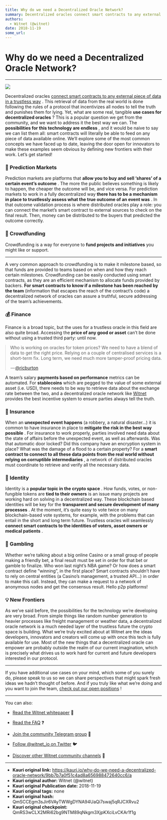 ```yaml
---
title: Why do we need a Decentralized Oracle Network?
summary: Decentralized oracles connect smart contracts to any external piece of data in a trustless way . This retrieval of data from the real world is done following the rules of a protocol that incentivizes all nodes to tell the truth and punishes them for lying. Yet, what are some real, tangible use cases for decentralized oracles ? This is a popular question we get from the community, and we want to address it the best way we can. The possibilities for this technology are endless , and it would be na
authors:
  - Witnet (@witnet)
date: 2018-11-19
some_url: 
---
```


# Why do we need a Decentralized Oracle Network?



----


![](https://cdn-images-1.medium.com/max/2000/1*Q8Qw9CK8hPVHNGaGYboGSg.png)

Decentralized oracles 
[connect smart contracts to any external piece of data in a trustless way](https://medium.com/witnet/witnet-smart-contracts-with-real-power-f79e326da3a4)
 . This retrieval of data from the real world is done following the rules of a protocol that incentivizes all nodes to tell the truth and punishes them for lying.
Yet, what are some real, tangible 
**use cases for decentralized oracles**
 ? This is a popular question we get from the community, and we want to address it the best way we can. The 
**possibilities for this technology are endless**
 , and it would be naive to say we can list them all: smart contracts will literally be able to feed on any piece of data available online.
We’ll explore some of the most common concepts we have faced up to date, leaving the door open for innovators to make these examples seem obvious by defining new frontiers with their work. Let’s get started!

### 🔮 Prediction Markets
Prediction markets are platforms that 
**allow you to buy and sell ‘shares’ of a certain event’s outcome**
 . The more the public believes something is likely to happen, the cheaper the outcome will be, and vice versa.
For prediction markets to work in a fully decentralized way 
**there has to be a mechanism in place to trustlessly assess what the true outcome of an event was**
 . In that outcome validation process is where distributed oracles play a role: you can connect the market’s smart contract to external sources to check on the final result. Then, money can be distributed to the buyers that predicted the outcome correctly.

### 📅 Crowdfunding
Crowdfunding is a way for everyone to 
**fund projects and initiatives**
 you might like or support. 
****
 A very common approach to crowdfunding is to make it milestone based, so that funds are provided to teams based on when and how they reach certain milestones.
Crowdfunding can be easily conducted using smart contracts, as they are an efficient mechanism to allocate funds provided by backers. 
**For smart contracts to know if a milestone has been reached by the team**
 (information that escapes the reach of the contract’s code) a decentralized network of oracles can assure a truthful, secure addressing of the team’s achievements.

### 💰 Finance
Finance is a broad topic, but the uses for a trustless oracle in this field are also quite broad. Accessing the 
**price of any good or asset**
 can’t be done without using a trusted third party: until now.

<body><style>body[data-twttr-rendered="true"] {background-color: transparent;}.twitter-tweet {margin: auto !important;}</style><blockquote class="twitter-tweet" data-align="center" data-conversation="none" data-dnt="true"><p>Who is working on oracles for token prices? We need to have a blend of data to get the right price. Relying on a couple of centralised services is a short-term fix. Long term, we need much more tamper-proof pricing data.</p><p> — <a href="https://twitter.com/ricburton/status/990913168254763008">@ricburton</a></p></blockquote><script charset="utf-8" src="//platform.twitter.com/widgets.js"></script><script>function notifyResize(height) {height = height ? height : document.documentElement.offsetHeight; var resized = false; if (window.donkey && donkey.resize) {donkey.resize(height); resized = true;}if (parent && parent._resizeIframe) {var obj = {iframe: window.frameElement, height: height}; parent._resizeIframe(obj); resized = true;}if (window.location && window.location.hash === "#amp=1" && window.parent && window.parent.postMessage) {window.parent.postMessage({sentinel: "amp", type: "embed-size", height: height}, "*");}if (window.webkit && window.webkit.messageHandlers && window.webkit.messageHandlers.resize) {window.webkit.messageHandlers.resize.postMessage(height); resized = true;}return resized;}twttr.events.bind('rendered', function (event) {notifyResize();}); twttr.events.bind('resize', function (event) {notifyResize();});</script><script>if (parent && parent._resizeIframe) {var maxWidth = parseInt(window.frameElement.getAttribute("width")); if ( 500  < maxWidth) {window.frameElement.setAttribute("width", "500");}}</script></body>

A team’s salary 
**payments based on performance**
 metrics can be automated. For 
**stablecoins**
 which are pegged to the value of some external asset (i.e. USD), there needs to be way to retrieve data about the exchange rate between the two, and a decentralized oracle network like 
[Witnet](http://witnet.io)
 provides the best incentive system to ensure parties always tell the truth.

### 🚨 Insurance
When an 
**unexpected event happens**
 (a robbery, a natural disaster…) it is common to have insurance in place to 
**mitigate the risk in the best way possible**
 . For insurance to work properly, parties involved need data about the state of affairs before the unexpected event, as well as afterwards.
Was that automatic door locked? Did this company have an encryption system in place? What was the damage of a flood to a certain property? For a 
**smart contract to connect to all these data points from the real world without relying on corruptible intermediaries**
 , a network of distributed oracles must coordinate to retrieve and verify all the necessary data.

### 👤 Identity
Identity is a 
**popular topic in the crypto space**
 . How funds, votes, or non-fungible tokens are 
**tied to their owners**
 is an issue many projects are working hard on solving in a decentralized way.
These blockchain based identities will be key for the 
**transparent and secure development of many processes**
 . At the moment, it’s quite easy to vote twice on many blockchain-based vote systems, for example, with the problems that can entail in the short and long term future. Trustless oracles will seamlessly 
**connect smart contracts to the identities of voters, asset owners or medical patients**
 .

### 🎲 Gambling
Whether we’re talking about a big online Casino or a small group of people making a friendly bet, a final result must be set in order for that bet or gamble to finalize. Who won last night’s NBA game? Or how does a smart contract define “winning”, in the first place?
Smart contracts shouldn’t have to rely on central entities (a Casino’s management, a trusted API…) in order to make this call. Instead, they can make a request to a network of anonymous nodes and get the consensus result. Hello p2p platforms!

### 💡 New Frontiers
As we’ve said before, the possibilities for the technology we’re developing are very broad. From simple things like random number generation to heavier processes like freight management or weather data, a decentralized oracle network is a much needed layer of the trustless future the crypto space is building.
What we’re truly excited about at Witnet are the ideas developers, innovators and creators will come up with once this tech is fully available for use. Most of the new things that a decentralized oracle can empower are probably outside the realm of our current imagination, which is precisely what drives us to work hard for current and future developers interested in our protocol.

----

If you have additional use cases on your mind, which some of you surely do, please speak to us so we can share perspectives that might spark fresh ideas we hadn’t thought of before. And if you truly like what we’re doing and you want to join the team, 
[check out our open positions](https://angel.co/witnet-foundation-1/jobs)
 !

----

You can also:



 *  [Read the Witnet whitepaper](https://witnet.io/static/witnet-whitepaper.pdf) 📃

 *  [Read the FAQ](https://witnet.io/#/faq) ❓

 *  [Join the community Telegram group](https://t.me/witnetio) 💬

 *  [Follow @witnet_io on Twitter](https://twitter.com/witnet_io) 🐦

 *  [Discover other Witnet community channels](https://witnet.io/#/contact) 👥



---

- **Kauri original link:** https://kauri.io/why-do-we-need-a-decentralized-oracle-network/9bb7b7a0f51c4ad8a656988472640cc6/a
- **Kauri original author:** Witnet (@witnet)
- **Kauri original Publication date:** 2018-11-19
- **Kauri original tags:** none
- **Kauri original hash:** QmSCCEgm3sJir6VAyTWWgDYNA94UaQi7swaj5qRJCXRvu2
- **Kauri original checkpoint:** QmRS3wCLX2MRi62bg9NTM89qNkgm3XjpKXciLvCKAr1f1g



